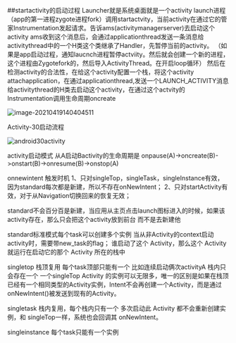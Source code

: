 

##startactivity的启动过程
Launcher就是系统桌面就是一个activity
launch进程（app的第一进程zygote进程fork）调用startactvity，当前activity在通过它的管家Instrumentation发起请求。告诉ams(activitymanagerserver)去启动这个activity
ams收到这个消息后，会通过applicationthread发送一条消息给activitythread中的一个H类这个类继承了Handler，先暂停当前的activity。
（如果是app启动过程，通知laucnch进程暂停actviity。然后就会创建一个新的进程，这个进程由Zygotefork的，然后导入ActivityThread。在开启loop循环）
然后在检测activity的合法性，在给这个activity配置一个栈，将这个activity attachapplication，在通过applicationthread,发送一个LAUNCH_ACTIVITY消息给activitythread的H类去启动这个activity，在通过这个actvity的Instrumentation调用生命周期oncreate



![image-20210419140404511](/Users/yanzhe/android/知识整理/image/20160822162305109.png)



Activity-30启动流程

![android30activity](/Users/yanzhe/Desktop/android30activity.png)

activity启动模式
从A启动Bactivity的生命周期是
onpause(A)->oncreate(B)->onstart(B)->onresume(B)->onstop(A)

onnewintent 
触发时机 
1、只对singleTop，singleTask，singleInstance有效，因为standard每次都是新建，所以不存在onNewIntent；
2、只对startActivity有效，对于从Navigation切换回来的恢复无效；


standard不会百分百是新建，当应用从主页点击launch图标进入的时候，如果该activity存在，那么只会把这个activity放到前台 而不是去新建他

standard标准模式每个task可以创建多个实例
当从非Activity的context启动activity时，需要带new_task的flag；
谁启动了这个 Activity，那么这个 Activity 就运行在启动它的那个 Activity 所在的栈中

singletop 栈顶复用 每个task顶部只能有一个  比如连续启动俩次activityA 栈内只会存在一个
一个singleTop Activity 的实例可以无限多，唯一的区别是如果在栈顶已经有一个相同类型的Activity实例，Intent不会再创建一个Activity，而是通过onNewIntent()被发送到现有的Activity。

singletask  栈内复用，每个栈内只有一个
多次启动此 Activity 都不会重新创建实例，和 singleTop一样，系统也会回调其 onNewIntent。

singleinstance 每个task只能有一个实例